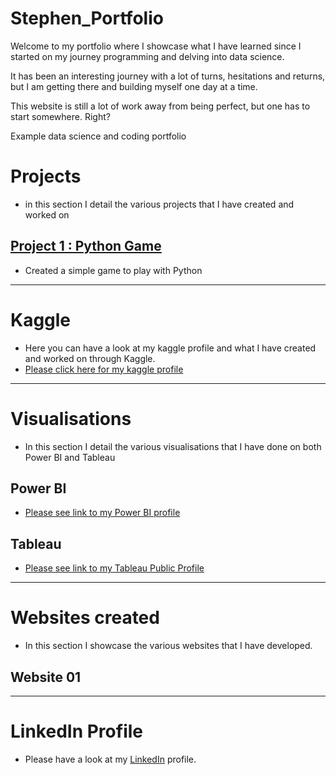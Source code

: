 # Stephen_Portfolio

Welcome to my portfolio where I showcase what I have learned since I started on my journey programming and delving
into data science. 

It has been an interesting journey with a lot of turns, hesitations and returns, but I am getting there and
building myself one day at a time.

This website is still a lot of work away from being perfect, but one has to start somewhere. Right?

Example data science and coding portfolio

# **Projects**
* in this section I detail the various projects that I have created and worked on

## [Project 1 : Python Game]()
* Created a simple game to play with Python 

---

# Kaggle
- Here you can have a look at my kaggle profile and what I have created and worked on through Kaggle.
- [Please click here for my kaggle profile](https://www.kaggle.com/stephenmare)

---

# **Visualisations**
- In this section I detail the various visualisations that I have done on both Power BI and Tableau

## Power BI
- [Please see link to my Power BI profile]()
 

## Tableau
- [Please see link to my Tableau Public Profile](https://public.tableau.com/app/profile/stephen3182)

---
# **Websites created**
- In this section I showcase the various websites that I have developed.

## Website 01

---

# LinkedIn Profile
- Please have a look at my [LinkedIn](www.linkedin.com/in/stephenmare) profile.
